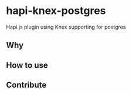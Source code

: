 # hapi-knex-postgres
Hapi.js plugin using Knex supporting for postgres

## Why

## How to use

## Contribute
